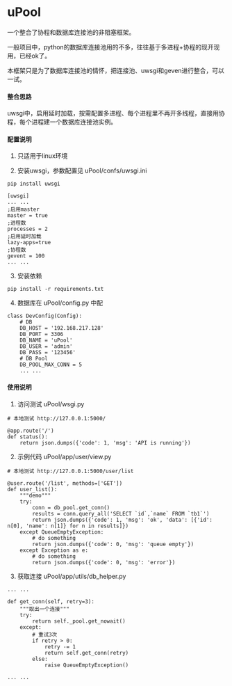 # uPool
一个整合了协程和数据库连接池的非阻塞框架。

一般项目中，python的数据库连接池用的不多，往往基于多进程+协程的现开现用，已经ok了。

本框架只是为了数据库连接池的情怀，把连接池、uwsgi和geven进行整合，可以一试。

#### 整合思路
uwsgi中，启用延时加载，按需配置多进程、每个进程里不再开多线程，直接用协程，每个进程建一个数据库连接池实例。

#### 配置说明
1. 只适用于linux环境

2. 安装uwsgi，参数配置见 uPool/confs/uwsgi.ini
```
pip install uwsgi
```
```
[uwsgi]
... ...
;启用master
master = true
;进程数
processes = 2
;启用延时加载
lazy-apps=true
;协程数
gevent = 100
... ...
```
3. 安装依赖
```
pip install -r requirements.txt
```
4. 数据库在 uPool/config.py 中配
```
class DevConfig(Config):
    # DB
    DB_HOST = '192.168.217.128'
    DB_PORT = 3306
    DB_NAME = 'uPool'
    DB_USER = 'admin'
    DB_PASS = '123456'
    # DB Pool
    DB_POOL_MAX_CONN = 5
    ... ...
```

#### 使用说明
1. 访问测试 uPool/wsgi.py
```
# 本地测试 http://127.0.0.1:5000/

@app.route('/')
def status():
    return json.dumps({'code': 1, 'msg': 'API is running'})
```
2. 示例代码 uPool/app/user/view.py
```
# 本地测试 http://127.0.0.1:5000/user/list

@user.route('/list', methods=['GET'])
def user_list():
    """demo"""
    try:
        conn = db_pool.get_conn()
        results = conn.query_all('SELECT `id`,`name` FROM `tb1`')
        return json.dumps({'code': 1, 'msg': 'ok', 'data': [{'id': n[0], 'name': n[1]} for n in results]})
    except QueueEmptyException:
        # do something
        return json.dumps({'code': 0, 'msg': 'queue empty'})
    except Exception as e:
        # do something
        return json.dumps({'code': 0, 'msg': 'error'})
```
3. 获取连接 uPool/app/utils/db_helper.py
```
... ...

def get_conn(self, retry=3):
    """取出一个连接"""
    try:
        return self._pool.get_nowait()
    except:
        # 重试3次
        if retry > 0:
            retry -= 1
            return self.get_conn(retry)
        else:
            raise QueueEmptyException()

... ...
```